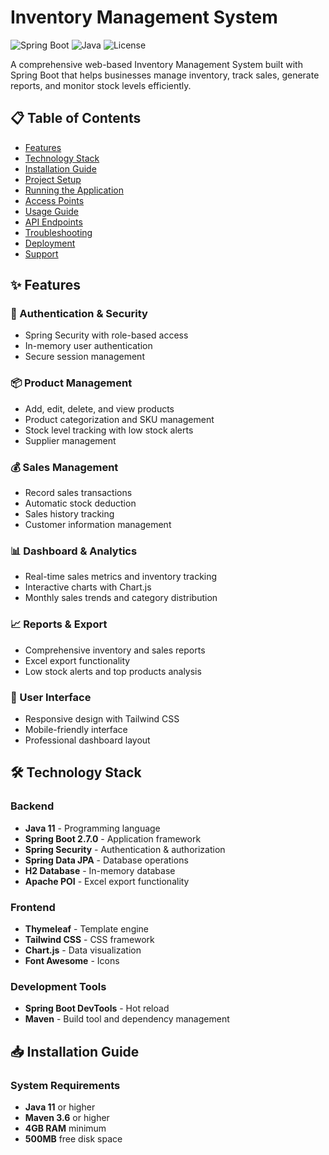 # Inventory Management System

![Spring Boot](https://img.shields.io/badge/Spring%20Boot-2.7.0-brightgreen)
![Java](https://img.shields.io/badge/Java-11-blue)
![License](https://img.shields.io/badge/License-MIT-green)

A comprehensive web-based Inventory Management System built with Spring Boot that helps businesses manage inventory, track sales, generate reports, and monitor stock levels efficiently.

## 📋 Table of Contents

- [Features](#features)
- [Technology Stack](#technology-stack)
- [Installation Guide](#installation-guide)
- [Project Setup](#project-setup)
- [Running the Application](#running-the-application)
- [Access Points](#access-points)
- [Usage Guide](#usage-guide)
- [API Endpoints](#api-endpoints)
- [Troubleshooting](#troubleshooting)
- [Deployment](#deployment)
- [Support](#support)

## ✨ Features

### 🔐 Authentication & Security
- Spring Security with role-based access
- In-memory user authentication
- Secure session management

### 📦 Product Management
- Add, edit, delete, and view products
- Product categorization and SKU management
- Stock level tracking with low stock alerts
- Supplier management

### 💰 Sales Management
- Record sales transactions
- Automatic stock deduction
- Sales history tracking
- Customer information management

### 📊 Dashboard & Analytics
- Real-time sales metrics and inventory tracking
- Interactive charts with Chart.js
- Monthly sales trends and category distribution

### 📈 Reports & Export
- Comprehensive inventory and sales reports
- Excel export functionality
- Low stock alerts and top products analysis

### 🎨 User Interface
- Responsive design with Tailwind CSS
- Mobile-friendly interface
- Professional dashboard layout

## 🛠 Technology Stack

### Backend
- **Java 11** - Programming language
- **Spring Boot 2.7.0** - Application framework
- **Spring Security** - Authentication & authorization
- **Spring Data JPA** - Database operations
- **H2 Database** - In-memory database
- **Apache POI** - Excel export functionality

### Frontend
- **Thymeleaf** - Template engine
- **Tailwind CSS** - CSS framework
- **Chart.js** - Data visualization
- **Font Awesome** - Icons

### Development Tools
- **Spring Boot DevTools** - Hot reload
- **Maven** - Build tool and dependency management

## 📥 Installation Guide

### System Requirements
- **Java 11** or higher
- **Maven 3.6** or higher
- **4GB RAM** minimum
- **500MB** free disk space
